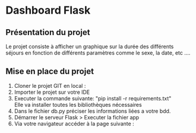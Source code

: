 <h1> Dashboard Flask </h1>

<h2> Présentation du projet </h2>

<p> Le projet consiste à afficher un graphique sur la durée des différents séjours en fonction de 
	différents paramètres comme le sexe, la date, etc ....
</p>
 
<h2> Mise en place du projet </h2>
 
<ol>
	<li> Cloner le projet GIT en local :  </li>
	<li> Importer le projet sur votre IDE  </li>
	<li> Executer la commande suivante: "pip install -r requirements.txt"
	<br> Elle va installer toutes les bibliothèques nécessaires
	</li>
	<li> Dans le fichier db.py préciser les informations liées a votre bdd.
	<li> Démarrer le serveur Flask > Executer la fichier app  </li>
	<li> Via votre navigateur accéder à la page suivante :  </li>
</ol>